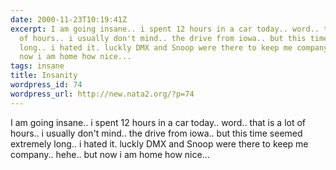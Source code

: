 ```yaml
---
date: 2000-11-23T10:19:41Z
excerpt: I am going insane.. i spent 12 hours in a car today.. word.. that is a lot
  of hours.. i usually don't mind.. the drive from iowa.. but this time seemed extremely
  long.. i hated it. luckly DMX and Snoop were there to keep me company.. hehe.. but
  now i am home how nice...
tags: insane
title: Insanity
wordpress_id: 74
wordpress_url: http://new.nata2.org/?p=74
---
```


I am going insane.. i spent 12 hours in a car today.. word.. that is a lot of hours.. i usually don't mind.. the drive from iowa.. but this time seemed extremely long.. i hated it. luckly DMX and Snoop were there to keep me company.. hehe.. but now i am home how nice...
